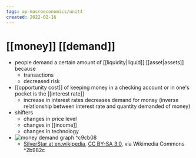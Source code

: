 ```yaml
---
tags: ap-macroeconomics/unit4 
created: 2022-02-16
---
```


# [[money]] [[demand]]

- people demand a certain amount of [[liquidity|liquid]] [[asset|assets]] because
	- transactions
	- decreased risk
- [[opportunity cost]] of keeping money in a checking account or in one's pocket is the [[interest rate]]
	- increase in interest rates decreases demand for money (inverse relationship between interest rate and quantity demanded of money)
- shifters
	- changes in price level
	- changes in [[income]]
	- changes in technology
- ![money demand graph](https://upload.wikimedia.org/wikipedia/commons/7/77/Money_market_%28he%29.svg) ^c9cb08
	- <a href="https://commons.wikimedia.org/wiki/File:Money_market_(he).svg">SilverStar at en.wikipedia</a>, <a href="http://creativecommons.org/licenses/by-sa/3.0/">CC BY-SA 3.0</a>, via Wikimedia Commons ^2b982c 
